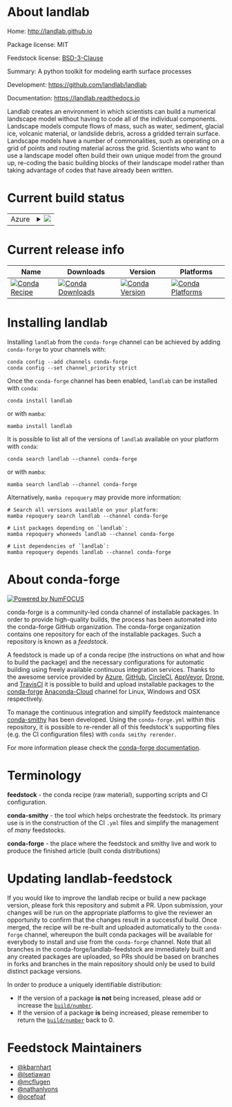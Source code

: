 About landlab
=============

Home: http://landlab.github.io

Package license: MIT

Feedstock license: [BSD-3-Clause](https://github.com/conda-forge/landlab-feedstock/blob/main/LICENSE.txt)

Summary: A python toolkit for modeling earth surface processes

Development: https://github.com/landlab/landlab

Documentation: https://landlab.readthedocs.io

Landlab creates an environment in which scientists can build
a numerical landscape model without having to code all of the
individual components. Landscape models compute flows of mass,
such as water, sediment, glacial ice, volcanic material, or
landslide debris, across a gridded terrain surface. Landscape
models have a number of commonalities, such as operating on a
grid of points and routing material across the grid. Scientists
who want to use a landscape model often build their own unique
model from the ground up, re-coding the basic building blocks
of their landscape model rather than taking advantage of codes
that have already been written.


Current build status
====================


<table>
    
  <tr>
    <td>Azure</td>
    <td>
      <details>
        <summary>
          <a href="https://dev.azure.com/conda-forge/feedstock-builds/_build/latest?definitionId=510&branchName=main">
            <img src="https://dev.azure.com/conda-forge/feedstock-builds/_apis/build/status/landlab-feedstock?branchName=main">
          </a>
        </summary>
        <table>
          <thead><tr><th>Variant</th><th>Status</th></tr></thead>
          <tbody><tr>
              <td>linux_64_numpy1.19</td>
              <td>
                <a href="https://dev.azure.com/conda-forge/feedstock-builds/_build/latest?definitionId=510&branchName=main">
                  <img src="https://dev.azure.com/conda-forge/feedstock-builds/_apis/build/status/landlab-feedstock?branchName=main&jobName=linux&configuration=linux_64_numpy1.19" alt="variant">
                </a>
              </td>
            </tr><tr>
              <td>linux_64_numpy1.21</td>
              <td>
                <a href="https://dev.azure.com/conda-forge/feedstock-builds/_build/latest?definitionId=510&branchName=main">
                  <img src="https://dev.azure.com/conda-forge/feedstock-builds/_apis/build/status/landlab-feedstock?branchName=main&jobName=linux&configuration=linux_64_numpy1.21" alt="variant">
                </a>
              </td>
            </tr><tr>
              <td>osx_64_numpy1.19</td>
              <td>
                <a href="https://dev.azure.com/conda-forge/feedstock-builds/_build/latest?definitionId=510&branchName=main">
                  <img src="https://dev.azure.com/conda-forge/feedstock-builds/_apis/build/status/landlab-feedstock?branchName=main&jobName=osx&configuration=osx_64_numpy1.19" alt="variant">
                </a>
              </td>
            </tr><tr>
              <td>osx_64_numpy1.21</td>
              <td>
                <a href="https://dev.azure.com/conda-forge/feedstock-builds/_build/latest?definitionId=510&branchName=main">
                  <img src="https://dev.azure.com/conda-forge/feedstock-builds/_apis/build/status/landlab-feedstock?branchName=main&jobName=osx&configuration=osx_64_numpy1.21" alt="variant">
                </a>
              </td>
            </tr><tr>
              <td>win_64_numpy1.19</td>
              <td>
                <a href="https://dev.azure.com/conda-forge/feedstock-builds/_build/latest?definitionId=510&branchName=main">
                  <img src="https://dev.azure.com/conda-forge/feedstock-builds/_apis/build/status/landlab-feedstock?branchName=main&jobName=win&configuration=win_64_numpy1.19" alt="variant">
                </a>
              </td>
            </tr><tr>
              <td>win_64_numpy1.21</td>
              <td>
                <a href="https://dev.azure.com/conda-forge/feedstock-builds/_build/latest?definitionId=510&branchName=main">
                  <img src="https://dev.azure.com/conda-forge/feedstock-builds/_apis/build/status/landlab-feedstock?branchName=main&jobName=win&configuration=win_64_numpy1.21" alt="variant">
                </a>
              </td>
            </tr>
          </tbody>
        </table>
      </details>
    </td>
  </tr>
</table>

Current release info
====================

| Name | Downloads | Version | Platforms |
| --- | --- | --- | --- |
| [![Conda Recipe](https://img.shields.io/badge/recipe-landlab-green.svg)](https://anaconda.org/conda-forge/landlab) | [![Conda Downloads](https://img.shields.io/conda/dn/conda-forge/landlab.svg)](https://anaconda.org/conda-forge/landlab) | [![Conda Version](https://img.shields.io/conda/vn/conda-forge/landlab.svg)](https://anaconda.org/conda-forge/landlab) | [![Conda Platforms](https://img.shields.io/conda/pn/conda-forge/landlab.svg)](https://anaconda.org/conda-forge/landlab) |

Installing landlab
==================

Installing `landlab` from the `conda-forge` channel can be achieved by adding `conda-forge` to your channels with:

```
conda config --add channels conda-forge
conda config --set channel_priority strict
```

Once the `conda-forge` channel has been enabled, `landlab` can be installed with `conda`:

```
conda install landlab
```

or with `mamba`:

```
mamba install landlab
```

It is possible to list all of the versions of `landlab` available on your platform with `conda`:

```
conda search landlab --channel conda-forge
```

or with `mamba`:

```
mamba search landlab --channel conda-forge
```

Alternatively, `mamba repoquery` may provide more information:

```
# Search all versions available on your platform:
mamba repoquery search landlab --channel conda-forge

# List packages depending on `landlab`:
mamba repoquery whoneeds landlab --channel conda-forge

# List dependencies of `landlab`:
mamba repoquery depends landlab --channel conda-forge
```


About conda-forge
=================

[![Powered by
NumFOCUS](https://img.shields.io/badge/powered%20by-NumFOCUS-orange.svg?style=flat&colorA=E1523D&colorB=007D8A)](https://numfocus.org)

conda-forge is a community-led conda channel of installable packages.
In order to provide high-quality builds, the process has been automated into the
conda-forge GitHub organization. The conda-forge organization contains one repository
for each of the installable packages. Such a repository is known as a *feedstock*.

A feedstock is made up of a conda recipe (the instructions on what and how to build
the package) and the necessary configurations for automatic building using freely
available continuous integration services. Thanks to the awesome service provided by
[Azure](https://azure.microsoft.com/en-us/services/devops/), [GitHub](https://github.com/),
[CircleCI](https://circleci.com/), [AppVeyor](https://www.appveyor.com/),
[Drone](https://cloud.drone.io/welcome), and [TravisCI](https://travis-ci.com/)
it is possible to build and upload installable packages to the
[conda-forge](https://anaconda.org/conda-forge) [Anaconda-Cloud](https://anaconda.org/)
channel for Linux, Windows and OSX respectively.

To manage the continuous integration and simplify feedstock maintenance
[conda-smithy](https://github.com/conda-forge/conda-smithy) has been developed.
Using the ``conda-forge.yml`` within this repository, it is possible to re-render all of
this feedstock's supporting files (e.g. the CI configuration files) with ``conda smithy rerender``.

For more information please check the [conda-forge documentation](https://conda-forge.org/docs/).

Terminology
===========

**feedstock** - the conda recipe (raw material), supporting scripts and CI configuration.

**conda-smithy** - the tool which helps orchestrate the feedstock.
                   Its primary use is in the construction of the CI ``.yml`` files
                   and simplify the management of *many* feedstocks.

**conda-forge** - the place where the feedstock and smithy live and work to
                  produce the finished article (built conda distributions)


Updating landlab-feedstock
==========================

If you would like to improve the landlab recipe or build a new
package version, please fork this repository and submit a PR. Upon submission,
your changes will be run on the appropriate platforms to give the reviewer an
opportunity to confirm that the changes result in a successful build. Once
merged, the recipe will be re-built and uploaded automatically to the
`conda-forge` channel, whereupon the built conda packages will be available for
everybody to install and use from the `conda-forge` channel.
Note that all branches in the conda-forge/landlab-feedstock are
immediately built and any created packages are uploaded, so PRs should be based
on branches in forks and branches in the main repository should only be used to
build distinct package versions.

In order to produce a uniquely identifiable distribution:
 * If the version of a package **is not** being increased, please add or increase
   the [``build/number``](https://docs.conda.io/projects/conda-build/en/latest/resources/define-metadata.html#build-number-and-string).
 * If the version of a package **is** being increased, please remember to return
   the [``build/number``](https://docs.conda.io/projects/conda-build/en/latest/resources/define-metadata.html#build-number-and-string)
   back to 0.

Feedstock Maintainers
=====================

* [@kbarnhart](https://github.com/kbarnhart/)
* [@lsetiawan](https://github.com/lsetiawan/)
* [@mcflugen](https://github.com/mcflugen/)
* [@nathanlyons](https://github.com/nathanlyons/)
* [@ocefpaf](https://github.com/ocefpaf/)

